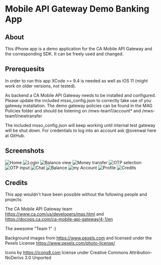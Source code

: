 # Mobile API Gateway Demo Banking App

## About
This iPhone app is a demo application for the CA Mobile API Gateway and the corresponding SDK. It can be freely used and changed.

## Prerequesits
In order to run this app XCode >= 9.4 is needed as well as iOS 11 (might work on older versions, not tested). 

As backend a CA Mobile API Gateway needs to be installed and configured. Please update the included msso_config.json to correctly take use of you gateway installation. The demo gateway policies can be found in the MAG Policies folder and should be listening on /mws-team1/account* and /mws-team1/newtransfer

The included msso_config.json will keep working until internal test gateway will be shut down. For credentials to log into an account ask @svenwal here at GitHub.

## Screenshots

![Home](Screenshots/Home.png)
![Login](Screenshots/Login.png)
![Balance view](Screenshots/Balance.png)
![Money transfer](Screenshots/TransferMoney.png)
![OTP selection](Screenshots/OTP1.png)
![OTP input](Screenshots/OTP2.png)
![Chat](Screenshots/Messages.png)
![Balance](Screenshots/Balance.png)
![my Account](Screenshots/MyAccount.png)
![Profile](Screenshots/Profile.png)
![Credits](Screenshots/Credits.png)

## Credits
This app wouldn't have been possible without the following people and projects:

The CA Mobile API Gateway team https://www.ca.com/us/developers/mas.html and https://docops.ca.com/ca-mobile-api-gateway/4-1/en

The awesome "Team 1" :)

Background images from https://www.pexels.com and licensed under the Pexels License https://www.pexels.com/photo-license/  

Icons by https://icons8.com lciense under Creative Commons Attribution-NoDerivs 3.0 Unported